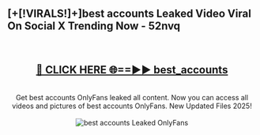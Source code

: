 <h2>[+[!VIRALS!]+]best accounts Leaked Video Viral On Social X Trending Now - 52nvq</h2>
<br>
<div align="center">
<h2><a href="https://libra.edu.pl?best_accounts" rel="nofollow">🔴 CLICK HERE 🌐==►► best_accounts</a></h2>
<br>
Get best accounts OnlyFans leaked all content. Now you can access all videos and pictures of best accounts OnlyFans. New Updated Files 2025!
<br>
<br>
<a href="https://libra.edu.pl?best_accounts" rel="nofollow" data-target="animated-image.originalLink"><img src="https://i.ibb.co.com/WyWwxjT/player-gif2.gif" alt="best accounts Leaked OnlyFans" style="max-width: 100%; display: inline-block;" data-target="animated-image.originalImage"></a>
</div>
<br>